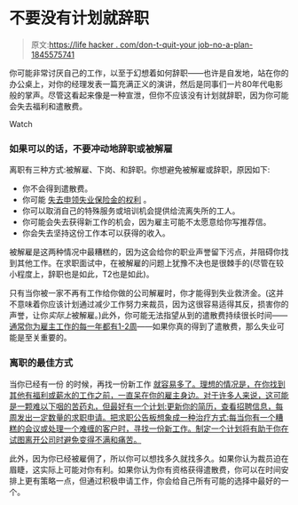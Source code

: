 # 不要没有计划就辞职

> 原文:[https://life hacker . com/don-t-quit-your job-no-a-plan-1845575741](https://lifehacker.com/don-t-quit-your-job-without-a-plan-1845575741)

你可能非常讨厌自己的工作，以至于幻想着如何辞职——也许是自发地，站在你的办公桌上，对你的经理发表一篇充满正义的演讲，然后是同事们一片80年代电影般的掌声。尽管这看起来像是一种宣泄，但你不应该没有计划就辞职，因为你可能会失去福利和遣散费。

Watch

### 如果可以的话，不要冲动地辞职或被解雇

离职有三种方式:被解雇、下岗、和辞职。你想避免被解雇或辞职，原因如下:

*   你不会得到遣散费。
*   你可能 [失去申领失业保险金的权利](https://www.uschamber.com/co/run/human-resources/can-fired-employees-collect-unemployment#:~:text=In%20general%2C%20unemployment%20benefits%20are,be%20ineligible%20to%20collect%20unemployment.) 。
*   你可以取消自己的特殊服务或培训机会提供给流离失所的工人。
*   你可能会失去获得新工作的机会，因为雇主可能不太愿意给你写推荐信。
*   你会失去坚持这份工作本可以获得的收入。

被解雇是这两种情况中最糟糕的，因为这会给你的职业声誉留下污点，并阻碍你找到其他工作。在求职面试中，在被解雇的问题上犹豫不决也是很棘手的(尽管在较小程度上，辞职也是如此，T2也是如此)。

只有当你被一家不再有工作给你做的公司解雇时，你才能得到失业救济金。(这并不意味着你应该计划通过减少工作努力来裁员，因为这很容易适得其反，损害你的声誉，让你*实际上*被解雇。)此外，你可能无法指望从到的遣散费持续很长时间——[通常你为雇主工作的每一年都有1-2周](https://www.investopedia.com/articles/pf/08/negotiating-severance-agreements.asp#:~:text=The%20severance%20pay%20offered%20is,pay%20for%20each%20year%20worked.)——如果你真的得到了遣散费，那么失业可能是至关重要的。

### **离职的最佳方式**

当你已经有一份 的时候，再找一份新工作 [就容易多了。理想的情况是，在你找到其他有福利或薪水的工作之前，一直呆在你的雇主身边。对于许多人来说，这可能是一颗难以下咽的苦药丸，但最好有一个计划:更新你的简历，查看招聘信息，每周发出一定数量的求职申请。把求职公告板想象成一种治疗方式:每当你有一个糟糕的会议或处理一个难缠的客户时，寻找一份新工作。制定一个计划将有助于你在试图离开公司时避免变得不满和痛苦。](https://money.usnews.com/money/blogs/outside-voices-careers/articles/2016-05-02/getting-a-job-when-you-already-have-one)

此外，因为你已经被雇佣了，所以你可以想找多久就找多久。如果你认为裁员迫在眉睫，这实际上可能对你有利。如果你认为你有资格获得遣散费，你可以在时间安排上更有策略一点，但通过积极申请工作，你会给自己所有可能的选择中最好的一个。